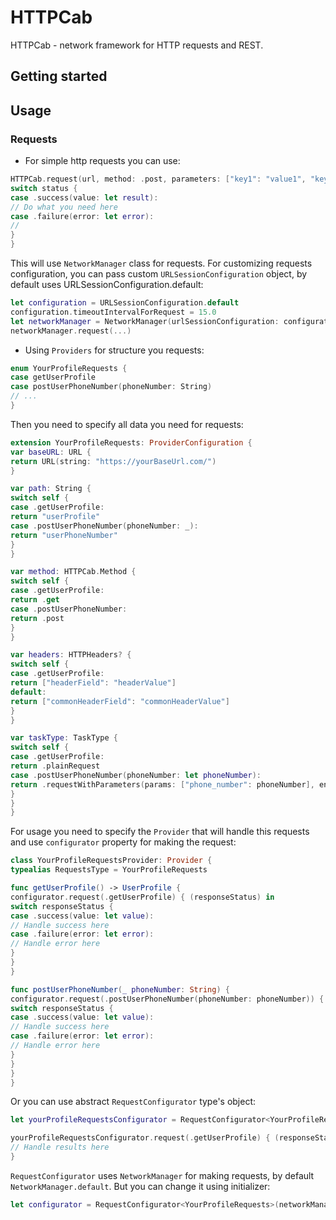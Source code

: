 # HTTPCab

HTTPCab - network framework for HTTP requests and REST.

## Getting started

## Usage

###   Requests

* For simple http requests you can use:
```swift
HTTPCab.request(url, method: .post, parameters: ["key1": "value1", "key2": "value2"], headers: ["headerField": "headerValue"], parametersEncoding: JSONEncoding.default) { (status) in
switch status {
case .success(value: let result):
// Do what you need here
case .failure(error: let error):
//
}
}
```

This will use `NetworkManager` class for requests. For customizing requests configuration, you can pass custom `URLSessionConfiguration` object, by default uses URLSessionConfiguration.default:

```swift
let configuration = URLSessionConfiguration.default
configuration.timeoutIntervalForRequest = 15.0
let networkManager = NetworkManager(urlSessionConfiguration: configuration)
networkManager.request(...)
```

* Using `Providers` for structure you requests:

```swift
enum YourProfileRequests {
case getUserProfile
case postUserPhoneNumber(phoneNumber: String)
// ...
}
```

Then you need to specify all data you need for requests:

```swift
extension YourProfileRequests: ProviderConfiguration {
var baseURL: URL {
return URL(string: "https://yourBaseUrl.com/")
}

var path: String {
switch self {
case .getUserProfile:
return "userProfile"
case .postUserPhoneNumber(phoneNumber: _):
return "userPhoneNumber"
}
}

var method: HTTPCab.Method {
switch self {
case .getUserProfile:
return .get
case .postUserPhoneNumber:
return .post
}
}

var headers: HTTPHeaders? {
switch self {
case .getUserProfile:
return ["headerField": "headerValue"]
default:
return ["commonHeaderField": "commonHeaderValue"]
}
}

var taskType: TaskType {
switch self {
case .getUserProfile:
return .plainRequest
case .postUserPhoneNumber(phoneNumber: let phoneNumber):
return .requestWithParameters(params: ["phone_number": phoneNumber], encoding: JSONEncoding.default)
}
}
}
```

For usage you need to specify the `Provider` that will handle this requests and use `configurator` property for making the request:

```swift
class YourProfileRequestsProvider: Provider {
typealias RequestsType = YourProfileRequests

func getUserProfile() -> UserProfile {
configurator.request(.getUserProfile) { (responseStatus) in
switch responseStatus {
case .success(value: let value):
// Handle success here
case .failure(error: let error):
// Handle error here
}
}
}

func postUserPhoneNumber(_ phoneNumber: String) {
configurator.request(.postUserPhoneNumber(phoneNumber: phoneNumber)) { (responseStatus) in
switch responseStatus {
case .success(value: let value):
// Handle success here
case .failure(error: let error):
// Handle error here
}
}
}
}
```

Or you can use abstract `RequestConfigurator` type's object:

```swift
let yourProfileRequestsConfigurator = RequestConfigurator<YourProfileRequests>()

yourProfileRequestsConfigurator.request(.getUserProfile) { (responseStatus) in
// Handle results here
}
```

`RequestConfigurator` uses `NetworkManager` for making requests, by default `NetworkManager.default`. But you can change it using initializer:
```swift
let configurator = RequestConfigurator<YourProfileRequests>(networkManager: customNetworkManager)
```

